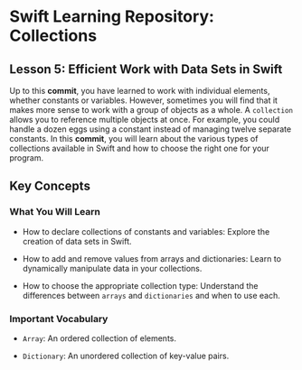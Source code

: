 # Swift Learning Repository: Collections

## Lesson 5: Efficient Work with Data Sets in Swift

Up to this **commit**, you have learned to work with individual elements, whether constants or variables. However, sometimes you will find that it makes more sense to work with a group of objects as a whole. A `collection` allows you to reference multiple objects at once. For example, you could handle a dozen eggs using a constant instead of managing twelve separate constants. In this **commit**, you will learn about the various types of collections available in Swift and how to choose the right one for your program.

## Key Concepts

### What You Will Learn

- How to declare collections of constants and variables: Explore the creation of data sets in Swift.

- How to add and remove values from arrays and dictionaries: Learn to dynamically manipulate data in your collections.

- How to choose the appropriate collection type: Understand the differences between `arrays` and `dictionaries` and when to use each.

### Important Vocabulary

- `Array`: An ordered collection of elements.

- `Dictionary`: An unordered collection of key-value pairs.
